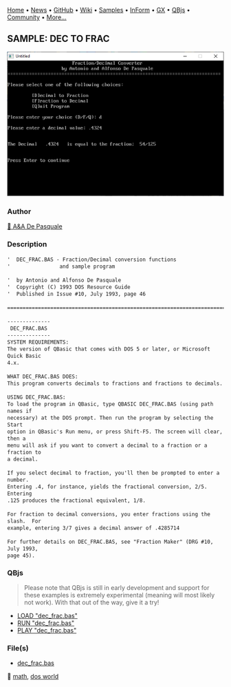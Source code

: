 [Home](https://qb64.com) • [News](../../news.md) • [GitHub](https://github.com/QB64Official/qb64) • [Wiki](https://github.com/QB64Official/qb64/wiki) • [Samples](../../samples.md) • [InForm](../../inform.md) • [GX](../../gx.md) • [QBjs](../../qbjs.md) • [Community](../../community.md) • [More...](../../more.md)

## SAMPLE: DEC TO FRAC

![screenshot.png](img/screenshot.png)

### Author

[🐝 A&A De Pasquale](../a&a-de-pasquale.md) 

### Description

```text
'  DEC_FRAC.BAS - Fraction/Decimal conversion functions
'                and sample program

'  by Antonio and Alfonso De Pasquale
'  Copyright (C) 1993 DOS Resource Guide
'  Published in Issue #10, July 1993, page 46

==============================================================================

--------------
 DEC_FRAC.BAS
--------------
SYSTEM REQUIREMENTS:
The version of QBasic that comes with DOS 5 or later, or Microsoft Quick Basic 
4.x.

WHAT DEC_FRAC.BAS DOES:
This program converts decimals to fractions and fractions to decimals.

USING DEC_FRAC.BAS:
To load the program in QBasic, type QBASIC DEC_FRAC.BAS (using path names if 
necessary) at the DOS prompt. Then run the program by selecting the Start 
option in QBasic's Run menu, or press Shift-F5. The screen will clear, then a 
menu will ask if you want to convert a decimal to a fraction or a fraction to 
a decimal.

If you select decimal to fraction, you'll then be prompted to enter a number.  
Entering .4, for instance, yields the fractional conversion, 2/5.  Entering 
.125 produces the fractional equivalent, 1/8.

For fraction to decimal conversions, you enter fractions using the slash.  For 
example, entering 3/7 gives a decimal answer of .4285714

For further details on DEC_FRAC.BAS, see "Fraction Maker" (DRG #10, July 1993, 
page 45).
```

### QBjs

> Please note that QBjs is still in early development and support for these examples is extremely experimental (meaning will most likely not work). With that out of the way, give it a try!

* [LOAD "dec_frac.bas"](https://v6p9d9t4.ssl.hwcdn.net/html/6022890/index.html?src=https://qb64.com/samples/dec-to-frac/src/dec_frac.bas)
* [RUN "dec_frac.bas"](https://v6p9d9t4.ssl.hwcdn.net/html/6022890/index.html?mode=auto&src=https://qb64.com/samples/dec-to-frac/src/dec_frac.bas)
* [PLAY "dec_frac.bas"](https://v6p9d9t4.ssl.hwcdn.net/html/6022890/index.html?mode=play&src=https://qb64.com/samples/dec-to-frac/src/dec_frac.bas)

### File(s)

* [dec_frac.bas](src/dec_frac.bas)

🔗 [math](../math.md), [dos world](../dos-world.md)
